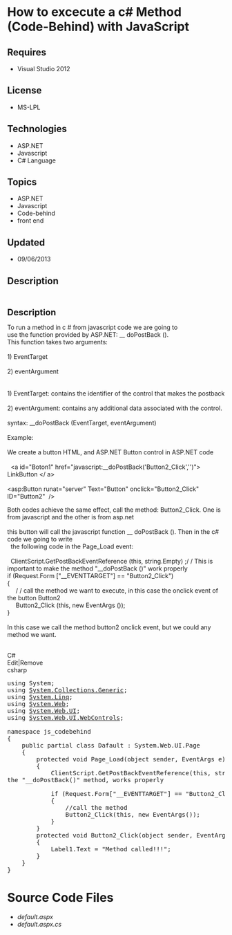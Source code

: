 # How to excecute a c# Method (Code-Behind) with JavaScript
## Requires
- Visual Studio 2012
## License
- MS-LPL
## Technologies
- ASP.NET
- Javascript
- C# Language
## Topics
- ASP.NET
- Javascript
- Code-behind
- front end
## Updated
- 09/06/2013
## Description

<p>&nbsp;</p>
<p><span style="font-size:20px; font-weight:bold">Description</span></p>
<p>To run a method in c # from javascript code we are going to<br>
use the function provided by ASP.NET: __ doPostBack ().<br>
This function takes two arguments:<br>
<br>
1) EventTarget<br>
<br>
2) eventArgument<br>
<br>
<br>
1) EventTarget: contains the identifier of the control that makes the postback<br>
<br>
2) eventArgument: contains any additional data associated with the control.<br>
<br>
syntax: __doPostBack (EventTarget, eventArgument)<br>
<br>
Example:<br>
<br>
We create a button HTML, and ASP.NET Button control in ASP.NET code<br>
<br>
&nbsp; &lt;a id=&quot;Boton1&quot; href=&quot;javascript:__doPostBack('Button2_Click','')&quot;&gt; LinkButton &lt;/ a&gt;<br>
<br>
&lt;asp:Button runat=&quot;server&quot; Text=&quot;Button&quot; onclick=&quot;Button2_Click&quot; ID=&quot;Button2&quot;&nbsp; /&gt;</p>
<p>Both codes achieve the same effect, call the method: Button2_Click. One is from javascript and the other is from asp.net<br>
<br>
this button will call the javascript function __ doPostBack (). Then in the c# code we going to write<br>
&nbsp; the following code in the Page_Load event:<br>
<br>
&nbsp; ClientScript.GetPostBackEventReference (this, string.Empty) ;/ / This is important to make the method &quot;__doPostBack ()&quot; work properly<br>
if (Request.Form [&quot;__EVENTTARGET&quot;] == &quot;Button2_Click&quot;)<br>
{<br>
&nbsp;&nbsp;&nbsp;&nbsp; / / call the method we want to execute, in this case the onclick event of the button Button2<br>
&nbsp;&nbsp;&nbsp;&nbsp; Button2_Click (this, new EventArgs ());<br>
}<br>
<br>
In this case we call the method button2 onclick event, but we could any<br>
method we want.<br>
<em>&nbsp;</em></p>
<div class="scriptcode">
<div class="pluginEditHolder" pluginCommand="mceScriptCode">
<div class="title"><span>C#</span></div>
<div class="pluginLinkHolder"><span class="pluginEditHolderLink">Edit</span>|<span class="pluginRemoveHolderLink">Remove</span></div>
<span class="hidden">csharp</span>

<div class="preview">
<pre class="csharp"><span class="cs__keyword">using</span>&nbsp;System;&nbsp;
<span class="cs__keyword">using</span>&nbsp;<a class="libraryLink" href="http://msdn.microsoft.com/en-US/library/System.Collections.Generic.aspx" target="_blank" title="Auto generated link to System.Collections.Generic">System.Collections.Generic</a>;&nbsp;
<span class="cs__keyword">using</span>&nbsp;<a class="libraryLink" href="http://msdn.microsoft.com/en-US/library/System.Linq.aspx" target="_blank" title="Auto generated link to System.Linq">System.Linq</a>;&nbsp;
<span class="cs__keyword">using</span>&nbsp;<a class="libraryLink" href="http://msdn.microsoft.com/en-US/library/System.Web.aspx" target="_blank" title="Auto generated link to System.Web">System.Web</a>;&nbsp;
<span class="cs__keyword">using</span>&nbsp;<a class="libraryLink" href="http://msdn.microsoft.com/en-US/library/System.Web.UI.aspx" target="_blank" title="Auto generated link to System.Web.UI">System.Web.UI</a>;&nbsp;
<span class="cs__keyword">using</span>&nbsp;<a class="libraryLink" href="http://msdn.microsoft.com/en-US/library/System.Web.UI.WebControls.aspx" target="_blank" title="Auto generated link to System.Web.UI.WebControls">System.Web.UI.WebControls</a>;&nbsp;
&nbsp;
<span class="cs__keyword">namespace</span>&nbsp;js_codebehind&nbsp;
{&nbsp;
&nbsp;&nbsp;&nbsp;&nbsp;<span class="cs__keyword">public</span>&nbsp;partial&nbsp;<span class="cs__keyword">class</span>&nbsp;Dafault&nbsp;:&nbsp;System.Web.UI.Page&nbsp;
&nbsp;&nbsp;&nbsp;&nbsp;{&nbsp;
&nbsp;&nbsp;&nbsp;&nbsp;&nbsp;&nbsp;&nbsp;&nbsp;<span class="cs__keyword">protected</span>&nbsp;<span class="cs__keyword">void</span>&nbsp;Page_Load(<span class="cs__keyword">object</span>&nbsp;sender,&nbsp;EventArgs&nbsp;e)&nbsp;
&nbsp;&nbsp;&nbsp;&nbsp;&nbsp;&nbsp;&nbsp;&nbsp;{&nbsp;
&nbsp;&nbsp;&nbsp;&nbsp;&nbsp;&nbsp;&nbsp;&nbsp;&nbsp;&nbsp;&nbsp;&nbsp;ClientScript.GetPostBackEventReference(<span class="cs__keyword">this</span>,&nbsp;<span class="cs__keyword">string</span>.Empty);<span class="cs__com">//This&nbsp;is&nbsp;important&nbsp;to&nbsp;make&nbsp;</span>&nbsp;
the&nbsp;<span class="cs__string">&quot;__doPostBack()&quot;</span>&nbsp;method,&nbsp;works&nbsp;properly&nbsp;
&nbsp;
&nbsp;&nbsp;&nbsp;&nbsp;&nbsp;&nbsp;&nbsp;&nbsp;&nbsp;&nbsp;&nbsp;&nbsp;<span class="cs__keyword">if</span>&nbsp;(Request.Form[<span class="cs__string">&quot;__EVENTTARGET&quot;</span>]&nbsp;==&nbsp;<span class="cs__string">&quot;Button2_Click&quot;</span>)&nbsp;
&nbsp;&nbsp;&nbsp;&nbsp;&nbsp;&nbsp;&nbsp;&nbsp;&nbsp;&nbsp;&nbsp;&nbsp;{&nbsp;
&nbsp;&nbsp;&nbsp;&nbsp;&nbsp;&nbsp;&nbsp;&nbsp;&nbsp;&nbsp;&nbsp;&nbsp;&nbsp;&nbsp;&nbsp;&nbsp;<span class="cs__com">//call&nbsp;the&nbsp;method</span>&nbsp;
&nbsp;&nbsp;&nbsp;&nbsp;&nbsp;&nbsp;&nbsp;&nbsp;&nbsp;&nbsp;&nbsp;&nbsp;&nbsp;&nbsp;&nbsp;&nbsp;Button2_Click(<span class="cs__keyword">this</span>,&nbsp;<span class="cs__keyword">new</span>&nbsp;EventArgs());&nbsp;
&nbsp;&nbsp;&nbsp;&nbsp;&nbsp;&nbsp;&nbsp;&nbsp;&nbsp;&nbsp;&nbsp;&nbsp;}&nbsp;
&nbsp;&nbsp;&nbsp;&nbsp;&nbsp;&nbsp;&nbsp;&nbsp;}&nbsp;
&nbsp;&nbsp;&nbsp;&nbsp;&nbsp;&nbsp;&nbsp;&nbsp;<span class="cs__keyword">protected</span>&nbsp;<span class="cs__keyword">void</span>&nbsp;Button2_Click(<span class="cs__keyword">object</span>&nbsp;sender,&nbsp;EventArgs&nbsp;e)&nbsp;
&nbsp;&nbsp;&nbsp;&nbsp;&nbsp;&nbsp;&nbsp;&nbsp;{&nbsp;
&nbsp;&nbsp;&nbsp;&nbsp;&nbsp;&nbsp;&nbsp;&nbsp;&nbsp;&nbsp;&nbsp;&nbsp;Label1.Text&nbsp;=&nbsp;<span class="cs__string">&quot;Method&nbsp;called!!!&quot;</span>;&nbsp;
&nbsp;&nbsp;&nbsp;&nbsp;&nbsp;&nbsp;&nbsp;&nbsp;}&nbsp;
&nbsp;&nbsp;&nbsp;&nbsp;}&nbsp;
}</pre>
</div>
</div>
</div>
<h1><span>Source Code Files</span></h1>
<ul>
<li><em>default.aspx</em> </li><li><em><em>default.aspx.cs</em></em> </li></ul>
<p>&nbsp;</p>
